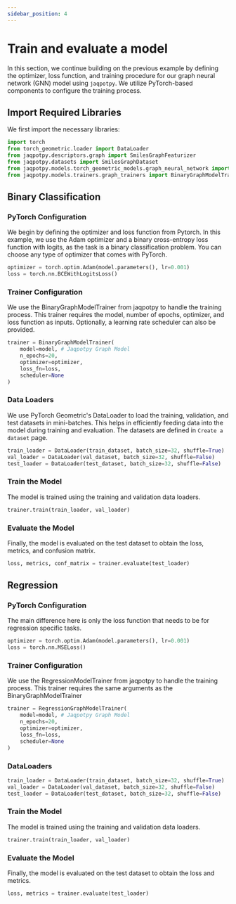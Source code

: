 ```yaml
---
sidebar_position: 4
---
```


# Train and evaluate a model

In this section, we continue building on the previous example by defining the optimizer, loss function, and training procedure for our graph neural network (GNN) model using `jaqpotpy`. We utilize PyTorch-based components to configure the training process.

## Import Required Libraries

We first import the necessary libraries:

```python
import torch
from torch_geometric.loader import DataLoader
from jaqpotpy.descriptors.graph import SmilesGraphFeaturizer
from jaqpotpy.datasets import SmilesGraphDataset
from jaqpotpy.models.torch_geometric_models.graph_neural_network import GraphSageNetwork, GraphAttentionNetwork
from jaqpotpy.models.trainers.graph_trainers import BinaryGraphModelTrainer, RegressionModelTrainer
```

## Binary Classification
### PyTorch Configuration

We begin by defining the optimizer and loss function from Pytorch. In this example, we use the Adam optimizer and a binary cross-entropy loss function with logits, as the task is a binary classification problem. You can choose any type of optimizer that comes with PyTorch.

```python
optimizer = torch.optim.Adam(model.parameters(), lr=0.001)
loss = torch.nn.BCEWithLogitsLoss()
```

### Trainer Configuration
We use the BinaryGraphModelTrainer from jaqpotpy to handle the training process. This trainer requires the model, number of epochs, optimizer, and loss function as inputs. Optionally, a learning rate scheduler can also be provided.

```python
trainer = BinaryGraphModelTrainer(
    model=model, # Jaqpotpy Graph Model
    n_epochs=20,
    optimizer=optimizer,
    loss_fn=loss,
    scheduler=None 
)
```

### Data Loaders
We use PyTorch Geometric's DataLoader to load the training, validation, and test datasets in mini-batches. This helps in efficiently feeding data into the model during training and evaluation. The datasets are defined in `Create a dataset` page.


```python
train_loader = DataLoader(train_dataset, batch_size=32, shuffle=True)
val_loader = DataLoader(val_dataset, batch_size=32, shuffle=False)
test_loader = DataLoader(test_dataset, batch_size=32, shuffle=False)
```

### Train the Model
The model is trained using the training and validation data loaders.

```python
trainer.train(train_loader, val_loader)
```

### Evaluate the Model
Finally, the model is evaluated on the test dataset to obtain the loss, metrics, and confusion matrix.

```python
loss, metrics, conf_matrix = trainer.evaluate(test_loader)
```

## Regression

### PyTorch Configuration

The main difference here is only the loss function that needs to be for regression specific tasks.

```python
optimizer = torch.optim.Adam(model.parameters(), lr=0.001)
loss = torch.nn.MSELoss()
```

### Trainer Configuration
We use the RegressionModelTrainer from jaqpotpy to handle the training process. This trainer requires the same arguments as the BinaryGraphModelTrainer

```python
trainer = RegressionGraphModelTrainer(
    model=model, # Jaqpotpy Graph Model
    n_epochs=20,
    optimizer=optimizer,
    loss_fn=loss,
    scheduler=None 
)
```

### DataLoaders

```python
train_loader = DataLoader(train_dataset, batch_size=32, shuffle=True)
val_loader = DataLoader(val_dataset, batch_size=32, shuffle=False)
test_loader = DataLoader(test_dataset, batch_size=32, shuffle=False)
```

### Train the Model
The model is trained using the training and validation data loaders.

```python
trainer.train(train_loader, val_loader)
```

### Evaluate the Model
Finally, the model is evaluated on the test dataset to obtain the loss and metrics.

```python
loss, metrics = trainer.evaluate(test_loader)
```


